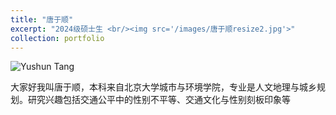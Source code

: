 ```yaml
---
title: "唐于顺"
excerpt: "2024级硕士生 <br/><img src='/images/唐于顺resize2.jpg'>"
collection: portfolio
---
```



![Yushun Tang](/images/唐于顺.jpg)

大家好我叫唐于顺，本科来自北京大学城市与环境学院，专业是人文地理与城乡规划。研究兴趣包括交通公平中的性别不平等、交通文化与性别刻板印象等

